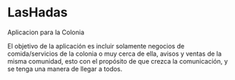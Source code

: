 # LasHadas
Aplicacion para la Colonia

El objetivo de la aplicación es incluir solamente negocios de comida/servicios de la colonia o muy cerca de ella, avisos y ventas de la misma comunidad,
esto con el propósito de que crezca la comunicación, y se tenga una manera de llegar a todos.
